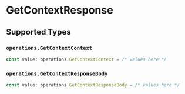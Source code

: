# GetContextResponse


## Supported Types

### `operations.GetContextContext`

```typescript
const value: operations.GetContextContext = /* values here */
```

### `operations.GetContextResponseBody`

```typescript
const value: operations.GetContextResponseBody = /* values here */
```

